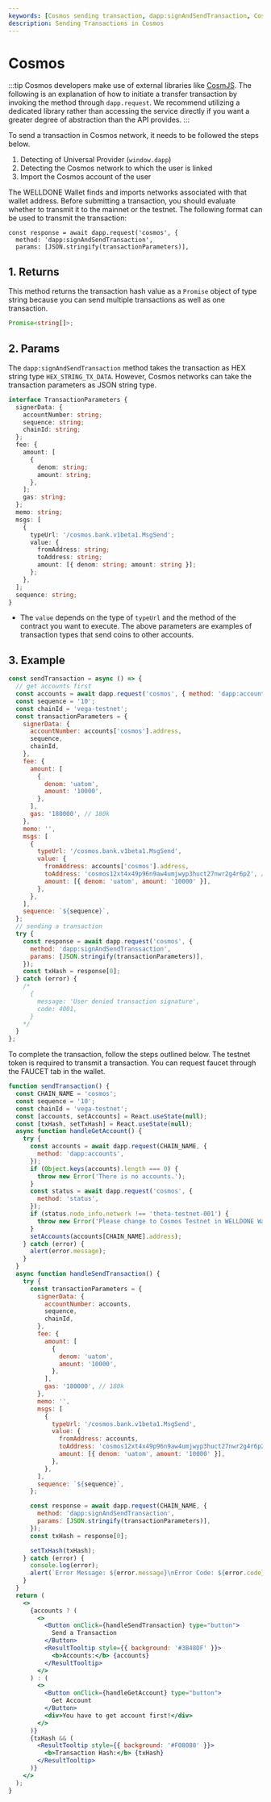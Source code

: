 ```yaml
---
keywords: [Cosmos sending transaction, dapp:signAndSendTransaction, Cosmos]
description: Sending Transactions in Cosmos
---
```


# Cosmos

:::tip
Cosmos developers make use of external libraries like [CosmJS](https://cosmos.github.io/cosmjs/). The following is an explanation of how to initiate a transfer transaction by invoking the method through `dapp.request`. We recommend utilizing a dedicated library rather than accessing the service directly if you want a greater degree of abstraction than the API provides.
:::

To send a transaction in Cosmos network, it needs to be followed the steps below.

1. Detecting of Universal Provider (`window.dapp`)
2. Detecting the Cosmos network to which the user is linked
3. Import the Cosmos account of the user

The WELLDONE Wallet finds and imports networks associated with that wallet address. Before submitting a transaction, you should evaluate whether to transmit it to the mainnet or the testnet. The following format can be used to transmit the transaction:

```tsx
const response = await dapp.request('cosmos', {
  method: 'dapp:signAndSendTransaction',
  params: [JSON.stringify(transactionParameters)],
```

## 1. Returns

This method returns the transaction hash value as a `Promise` object of type string because you can send multiple transactions as well as one transaction.

```typescript
Promise<string[]>;
```

## 2. Params

The `dapp:signAndSendTransaction` method takes the transaction as HEX string type `HEX_STRING_TX_DATA`. However, Cosmos networks can take the transaction parameters as JSON string type.

```typescript
interface TransactionParameters {
  signerData: {
    accountNumber: string;
    sequence: string;
    chainId: string;
  };
  fee: {
    amount: [
      {
        denom: string;
        amount: string;
      },
    ];
    gas: string;
  };
  memo: string;
  msgs: [
    {
      typeUrl: '/cosmos.bank.v1beta1.MsgSend';
      value: {
        fromAddress: string;
        toAddress: string;
        amount: [{ denom: string; amount: string }];
      };
    },
  ];
  sequence: string;
}
```

- The `value` depends on the type of `typeUrl` and the method of the contract you want to execute. The above parameters are examples of transaction types that send coins to other accounts.

## 3. Example

```javascript
const sendTransaction = async () => {
  // get accounts first
  const accounts = await dapp.request('cosmos', { method: 'dapp:accounts' });
  const sequence = '10';
  const chainId = 'vega-testnet';
  const transactionParameters = {
    signerData: {
      accountNumber: accounts['cosmos'].address,
      sequence,
      chainId,
    },
    fee: {
      amount: [
        {
          denom: 'uatom',
          amount: '10000',
        },
      ],
      gas: '180000', // 180k
    },
    memo: '',
    msgs: [
      {
        typeUrl: '/cosmos.bank.v1beta1.MsgSend',
        value: {
          fromAddress: accounts['cosmos'].address,
          toAddress: 'cosmos12xt4x49p96n9aw4umjwyp3huct27nwr2g4r6p2', //allthatnode
          amount: [{ denom: 'uatom', amount: '10000' }],
        },
      },
    ],
    sequence: `${sequence}`,
  };
  // sending a transaction
  try {
    const response = await dapp.request('cosmos', {
      method: 'dapp:signAndSendTranssaction',
      params: [JSON.stringify(transactionParameters)],
    });
    const txHash = response[0];
  } catch (error) {
    /* 
      {
        message: 'User denied transaction signature',
        code: 4001,
      }
    */
  }
};
```

To complete the transaction, follow the steps outlined below. The testnet token is required to transmit a transaction. You can request faucet through the FAUCET tab in the wallet.

```jsx live
function sendTransaction() {
  const CHAIN_NAME = 'cosmos';
  const sequence = '10';
  const chainId = 'vega-testnet';
  const [accounts, setAccounts] = React.useState(null);
  const [txHash, setTxHash] = React.useState(null);
  async function handleGetAccount() {
    try {
      const accounts = await dapp.request(CHAIN_NAME, {
        method: 'dapp:accounts',
      });
      if (Object.keys(accounts).length === 0) {
        throw new Error('There is no accounts.');
      }
      const status = await dapp.request('cosmos', {
        method: 'status',
      });
      if (status.node_info.network !== 'theta-testnet-001') {
        throw new Error('Please change to Cosmos Testnet in WELLDONE Wallet');
      }
      setAccounts(accounts[CHAIN_NAME].address);
    } catch (error) {
      alert(error.message);
    }
  }
  async function handleSendTransaction() {
    try {
      const transactionParameters = {
        signerData: {
          accountNumber: accounts,
          sequence,
          chainId,
        },
        fee: {
          amount: [
            {
              denom: 'uatom',
              amount: '10000',
            },
          ],
          gas: '180000', // 180k
        },
        memo: '',
        msgs: [
          {
            typeUrl: '/cosmos.bank.v1beta1.MsgSend',
            value: {
              fromAddress: accounts,
              toAddress: 'cosmos12xt4x49p96n9aw4umjwyp3huct27nwr2g4r6p2', //allthatnode
              amount: [{ denom: 'uatom', amount: '10000' }],
            },
          },
        ],
        sequence: `${sequence}`,
      };

      const response = await dapp.request(CHAIN_NAME, {
        method: 'dapp:signAndSendTransaction',
        params: [JSON.stringify(transactionParameters)],
      });
      const txHash = response[0];

      setTxHash(txHash);
    } catch (error) {
      console.log(error);
      alert(`Error Message: ${error.message}\nError Code: ${error.code}`);
    }
  }
  return (
    <>
      {accounts ? (
        <>
          <Button onClick={handleSendTransaction} type="button">
            Send a Transaction
          </Button>
          <ResultTooltip style={{ background: '#3B48DF' }}>
            <b>Accounts:</b> {accounts}
          </ResultTooltip>
        </>
      ) : (
        <>
          <Button onClick={handleGetAccount} type="button">
            Get Account
          </Button>
          <div>You have to get account first!</div>
        </>
      )}
      {txHash && (
        <ResultTooltip style={{ background: '#F08080' }}>
          <b>Transaction Hash:</b> {txHash}
        </ResultTooltip>
      )}
    </>
  );
}
```
